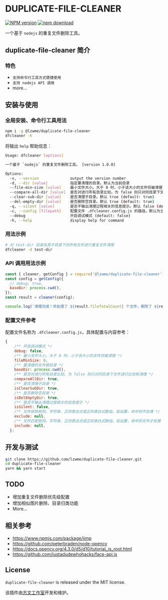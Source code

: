 
# DUPLICATE-FILE-CLEANER

[![NPM version][npm-image]][npm-url]
[![npm download][download-image]][download-url]

[npm-image]: https://img.shields.io/npm/v/@lzwme/duplicate-file-cleaner.svg?style=flat-square
[npm-url]: https://npmjs.org/package/@lzwme/duplicate-file-cleaner
[download-image]: https://img.shields.io/npm/dm/@lzwme/duplicate-file-cleaner.svg?style=flat-square
[download-url]: https://npmjs.org/package/@lzwme/duplicate-file-cleaner


一个基于 `nodejs` 的重复文件删除工具。

## duplicate-file-cleaner 简介

### 特色

- `支持命令行工具方式便捷使用`
- `支持 nodejs API 调用`
- more...

## 安装与使用

### 全局安装、命令行工具用法

```bash
npm i -g @lzwme/duplicate-file-cleaner
dfcleaner -h
```

将输出 `help` 帮助信息：

```bash
Usage: dfcleaner [options]

一个基于 `nodejs` 的重复文件删除工具。 [version 1.0.0]

Options:
  -v, --version              output the version number
  -d, --dir [value]          指定要清理的目录。默认为当前目录
  --file-min-size [value]    最小文件大小。大于 0 时，小于该大小的文件将被清理 (default: 0)
  --compare-all-dir [value]  是否对进行所有目录比较。为 false 则只对同目录下文件进行比较和清理。默认 true (default: true)
  --clear-sub-dir [value]    是否清理子目录。默认 true (default: true)
  --del-empty-dir [value]    是否删除空目录。默认 true (default: true)
  -q, --silent [value]       是否不输出清理过程相关的信息提示。默认 false (default: false)
  -c, --config [filepath]    配置文件 .dfcleaner.config.js 的路径。默认为当前执行目录或 Home 目录下 (default: ".dfcleaner.config.js")
  --debug                    开启调试模式 (default: false)
  -h, --help                 display help for command
```

### 用法示例

```bash
# 对 test-dir 目录及其子目录下的所有文件进行重复文件清理
dfcleaner -d test-dir
```

### API 调用用法示例

```js
const { cleaner, getConfig } = require('@lzwme/duplicate-file-cleaner');
const config = getConfig({
  // debug: true,
  baseDir: process.cwd(),
});
const result = cleaner(config);

console.log(`清理完成！共处理了 ${result.fileTotalCount} 个文件，删除了 ${result.fileDelCount} 个文件`);
```

### 配置文件参考

配置文件名称为 `.dfcleaner.config.js`，具体配置与内容参考：

```js
{
    /** 开启调试模式 */
    debug: false,
    /** 最小文件大小。大于 0 时，小于该大小的文件将被清理 */
    fileMinSize: 0,
    /** 要清理的文件根目录 */
    baseDir: process.cwd(),
    /** 是否对进行所有目录比较。为 false 则只对同目录下文件进行比较和清理 */
    compareAllDir: true,
    /** 是否清理子目录 */
    isClearSubDir: true,
    /** 是否删除空目录 */
    isDelEmptyDir: true,
    /** 是否不输出清理过程相关的信息提示 */
    isSilent: false,
    /** 文件排除规则。字符串、正则表达式或正则表达式数组。如设置，命中则不处理 */
    exclude: null,
    /** 文件匹配规则。字符串、正则表达式或正则表达式数组。如设置，命中的文件才处理 */
    include: null,
  };
```


## 开发与测试

```bash
git clone https://github.com/lzwme/duplicate-file-cleaner.git
cd duplicate-file-cleaner
yarn && yarn start
```

## TODO

- 增加重复文件删除优先级配置
- 增加相似图片删除、目录归类功能
- More...

## 相关参考

- https://www.npmjs.com/package/jimp
- https://github.com/peterbraden/node-opencv
- https://docs.opencv.org/4.3.0/d5/d10/tutorial_js_root.html
- https://github.com/justadudewhohacks/face-api.js

## License

`duplicate-file-cleaner` is released under the MIT license.

该插件由[志文工作室](https://lzw.me)开发和维护。
